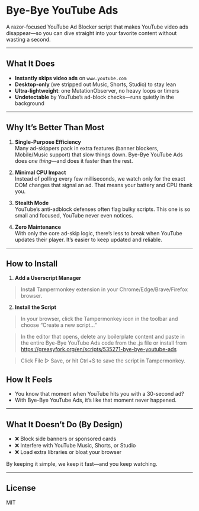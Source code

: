 # Bye-Bye YouTube Ads

A razor-focused YouTube Ad Blocker script that makes YouTube video ads disappear—so you can dive straight into your favorite content without wasting a second.

---

## What It Does

- **Instantly skips video ads** on `www.youtube.com`  
- **Desktop-only** (we stripped out Music, Shorts, Studio) to stay lean  
- **Ultra-lightweight**: one MutationObserver, no heavy loops or timers  
- **Undetectable** by YouTube’s ad-block checks—runs quietly in the background  

---

## Why It’s Better Than Most

1. **Single-Purpose Efficiency**  
   Many ad-skippers pack in extra features (banner blockers, Mobile/Music support) that slow things down. Bye-Bye YouTube Ads does *one thing*—and does it faster than the rest.

2. **Minimal CPU Impact**  
   Instead of polling every few milliseconds, we watch only for the exact DOM changes that signal an ad. That means your battery and CPU thank you.

3. **Stealth Mode**  
   YouTube’s anti-adblock defenses often flag bulky scripts. This one is so small and focused, YouTube never even notices.

4. **Zero Maintenance**  
   With only the core ad-skip logic, there’s less to break when YouTube updates their player. It’s easier to keep updated and reliable.

---

## How to Install

1. **Add a Userscript Manager**

> Install Tampermonkey extension in your Chrome/Edge/Brave/Firefox browser.

2. **Install the Script**

> In your browser, click the Tampermonkey icon in the toolbar and choose “Create a new script…”

> In the editor that opens, delete any boilerplate content and paste in the entire Bye-Bye YouTube Ads code from the .js file or install from https://greasyfork.org/en/scripts/535271-bye-bye-youtube-ads

> Click File ▷ Save, or hit Ctrl+S to save the script in Tampermonkey.

## How It Feels

- You know that moment when YouTube hits you with a 30-second ad?  
- With Bye-Bye YouTube Ads, it’s like that moment never happened.

---

## What It Doesn’t Do (By Design)

- ❌ Block side banners or sponsored cards  
- ❌ Interfere with YouTube Music, Shorts, or Studio  
- ❌ Load extra libraries or bloat your browser  

By keeping it simple, we keep it fast—and you keep watching.  

---

## License

MIT

